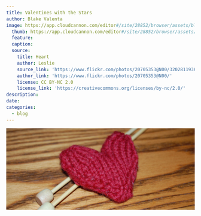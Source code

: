 ```yaml
---
title: Valentines with the Stars
author: Blake Valenta
image: https://app.cloudcannon.com/editor#/site/28852/browser/assets/blog/valentines-with-the-stars/heart.jpg
  thumb: https://app.cloudcannon.com/editor#/site/28852/browser/assets/blog/valentines-with-the-stars/heart.jpg
  feature:
  caption:
  source:
    title: Heart
    author: Leslie
    source_link: 'https://www.flickr.com/photos/20705353@N00/3202811936/in/photolist-5T2fps-7zR5sD-4sb9ks-5ZyPfa-4CR1p9-qfWXwm-doDXY-5Yp2rf-7zdGdQ-5R3X8g-rbqYJW-623b9V-JsrrS-89QLuM-9pBuTk-7GVmRz-Rpr6ww-61q6KQ-dUG2cB-dThoaK-9RsEEF-5SWUBT-Dbtezs-dTgeKi-88ooij-61eL6M-bs2F1D-AokvD-qTcg1u-61dvV8-rbvFxS-5ZPGns-dUFtke-bqDVcc-AAvJR-9ofRtu-7zdGdj-9ind6w-CsBRMR-5T2fud-5ZENtx-7D5KN7-qdpi66-QCLCWb-dUMSra-7D42Ry-7CWj2p-4si31A-RSrNHJ-5PDxiD'
    author_link: 'https://www.flickr.com/photos/20705353@N00/'
    license: CC BY-NC 2.0
    license_link: 'https://creativecommons.org/licenses/by-nc/2.0/'
description:
date:
categories:
  - blog
---
```



![](/uploads/versions/heart---x----1024-444x---.jpg)